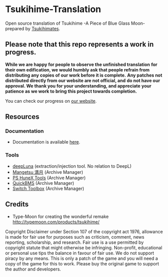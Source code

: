 # Tsukihime-Translation
Open source translation of Tsukihime -A Piece of Blue Glass Moon- prepared by [Tsukihimates](https://twitter.com/tsukihimates).

## **Please note that this repo represents a work in progress.**

**While we are happy for people to observe the unfinished translation**
**for their own edification, we would humbly ask that people refrain from**
**distributing any copies of our work before it is complete.**
**Any patches not distributed directly from our website are not official, and**
**do not have our approval. We thank you for your understanding, and appreciate**
**your patience as we work to bring this project towards completion.**

You can check our progress on [our website](https://tsukihimates.com/progress/).

## Resources
### Documentation
* Documentation is available [here](https://sites.google.com/view/tsukihimates/home).

### Tools
* [deepLuna](https://github.com/Hakanaou/deepLuna) (extraction/injection tool. No relation to DeepL)
* [Mangetsu 満月](https://github.com/rschlaikjer/mangetsu) (Archive Manager)
* [PS HuneX Tools](https://github.com/Hintay/PS-HuneX_Tools/) (Archive Manager)
* [QuickBMS](http://aluigi.altervista.org/quickbms.htm) (Archive Manager)
* [Switch Toolbox](https://github.com/KillzXGaming/Switch-Toolbox) (Archive Manager)

## Credits
* Type-Moon for creating the wonderful remake http://typemoon.com/products/tsukihime/



Copyright Disclaimer under Section 107 of the copyright act 1976, allowance is made for fair use for purposes such as criticism, comment, news reporting, scholarship, and research. Fair use is a use permitted by copyright statute that might otherwise be infringing. Non-profit, educational or personal use tips the balance in favour of fair use.
We do not support piracy by any means. This is only a patch of the game and you will need a copy of the game for this to work. Please buy the original game to support the author and developers.
